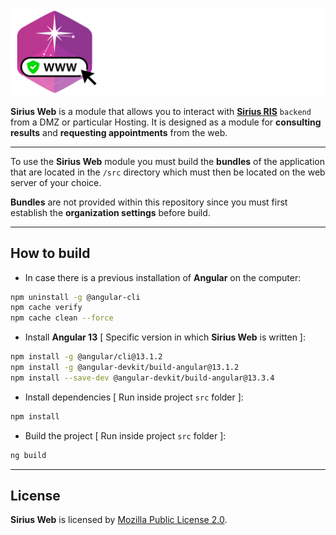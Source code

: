 ![logo_horizontal](./src/assets/img/logo_horizontal.png)



**Sirius Web** is a module that allows you to interact with [**Sirius RIS**](https://github.com/opendicom/sirius-ris) `backend` from a DMZ or particular Hosting. It is designed as a module for **consulting results** and **requesting appointments** from the web.



---



To use the **Sirius Web** module you must build the **bundles** of the application that are located in the `/src` directory which must then be located on the web server of your choice.

**Bundles** are not provided within this repository since you must first establish the **organization settings** before build.



---



## How to build

* In case there is a previous installation of **Angular** on the computer:

```bash
npm uninstall -g @angular-cli
npm cache verify
npm cache clean --force
```



* Install **Angular 13** [ Specific version in which **Sirius Web** is written ]:

```bash
npm install -g @angular/cli@13.1.2
npm install -g @angular-devkit/build-angular@13.1.2
npm install --save-dev @angular-devkit/build-angular@13.3.4
```



* Install dependencies [ Run inside project `src` folder ]:

```bash
npm install
```



* Build the project [ Run inside project `src` folder ]:

```bash
ng build
```



---



## License

**Sirius Web** is licensed by [Mozilla Public License 2.0](https://choosealicense.com/licenses/mpl-2.0/).
